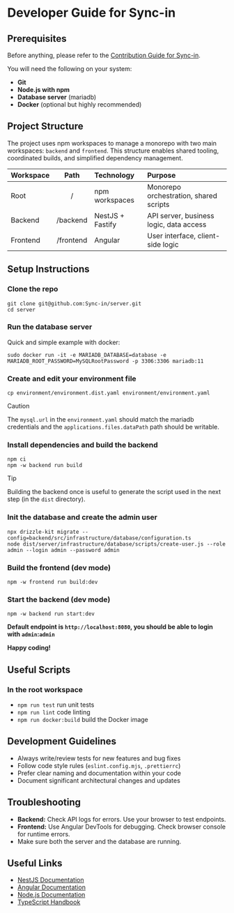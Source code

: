 # Developer Guide for Sync-in

## Prerequisites

Before anything, please refer to the [Contribution Guide for Sync-in](CONTRIBUTING.md).

You will need the following on your system:

- **Git**
- **Node.js with npm**
- **Database server** (mariadb)
- **Docker** (optional but highly recommended)

## Project Structure

The project uses npm workspaces to manage a monorepo with two main workspaces: `backend` and `frontend`.
This structure enables shared tooling, coordinated builds, and simplified dependency management.

| Workspace |   Path    | Technology       | Purpose                                 |
|:----------|:---------:|:-----------------|:----------------------------------------|
| Root      |     /     | npm workspaces   | Monorepo orchestration, shared scripts  |
| Backend   | /backend  | NestJS + Fastify | API server, business logic, data access |
| Frontend  | /frontend | Angular          | User interface, client-side logic       |

## Setup Instructions

### Clone the repo

```
git clone git@github.com:Sync-in/server.git
cd server
```

### Run the database server

Quick and simple example with docker:
```
sudo docker run -it -e MARIADB_DATABASE=database -e MARIADB_ROOT_PASSWORD=MySQLRootPassword -p 3306:3306 mariadb:11
```

### Create and edit your environment file
```
cp environment/environment.dist.yaml environment/environment.yaml 
```

> [!CAUTION]
> The `mysql.url` in the `environment.yaml` should match the mariadb credentials and
> the `applications.files.dataPath` path should be writable.

### Install dependencies and build the backend 

```
npm ci
npm -w backend run build
```

> [!TIP]
> Building the backend once is useful to generate the script used in the next step (in the `dist` directory).


### Init the database and create the admin user

```
npx drizzle-kit migrate --config=backend/src/infrastructure/database/configuration.ts
node dist/server/infrastructure/database/scripts/create-user.js --role admin --login admin --password admin
```

### Build the frontend (dev mode)
```
npm -w frontend run build:dev
```

### Start the backend (dev mode)

```
npm -w backend run start:dev
```
**Default endpoint is `http://localhost:8080`, you should be able to login with `admin`:`admin`**

**Happy coding!**

## Useful Scripts

### In the root workspace

- `npm run test` run unit tests
- `npm run lint` code linting
- `npm run docker:build` build the Docker image

## Development Guidelines

- Always write/review tests for new features and bug fixes
- Follow code style rules (`eslint.config.mjs`, `.prettierrc`)
- Prefer clear naming and documentation within your code
- Document significant architectural changes and updates

## Troubleshooting

- **Backend:** Check API logs for errors. Use your browser to test endpoints.
- **Frontend:** Use Angular DevTools for debugging. Check browser console for runtime errors.
- Make sure both the server and the database are running.

## Useful Links

- [NestJS Documentation](https://docs.nestjs.com)
- [Angular Documentation](https://angular.dev)
- [Node.js Documentation](https://nodejs.org/)
- [TypeScript Handbook](https://www.typescriptlang.org/docs/)
